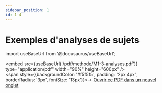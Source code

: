 ```yaml
---
sidebar_position: 1
id: 1-4
---
```

# Exemples d'analyses de sujets
import useBaseUrl from '@docusaurus/useBaseUrl';

<embed
  src={useBaseUrl('/pdf/methode/M1-3-analyses.pdf')}
  type="application/pdf"
  width="90%"
  height="600px"
/>
<br/>
<span style={{backgroundColor: '#f5f5f5', padding: '2px 4px', borderRadius: '3px', fontSize: '13px'}}>→ [Ouvrir ce PDF dans un nouvel onglet](/pdf/methode/M1-3-analyses.pdf)</span>


